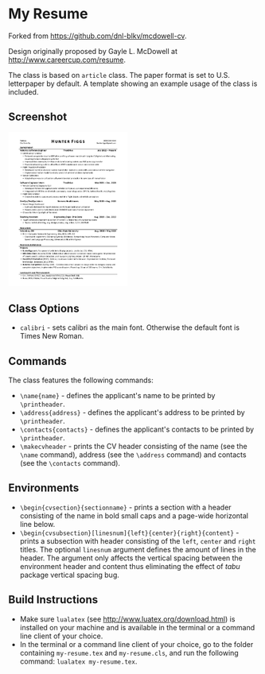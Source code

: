 # My Resume
Forked from https://github.com/dnl-blkv/mcdowell-cv.

Design originally proposed by Gayle L. McDowell at http://www.careercup.com/resume.

The class is based on `article` class. The paper format is set to U.S. letterpaper by default. A template showing an example usage of the class is included.

## Screenshot
<img src="https://github.com/hfiggs/my-resume/blob/master/my-resume.png" width="240px"/>

## Class Options
 - `calibri` - sets calibri as the main font. Otherwise the default font is Times New Roman.

## Commands
The class features the following commands:
 - `\name{name}` - defines the applicant's name to be printed by `\printheader`.
 - `\address{address}` - defines the applicant's address to be printed by `\printheader`.
 - `\contacts{contacts}` - defines the applicant's contacts to be printed by `\printheader`.
 - `\makecvheader` - prints the CV header consisting of the name (see the `\name` command), address (see the `\address` command) and contacts (see the `\contacts` command).

## Environments
 - `\begin{cvsection}{sectionname}` - prints a section with a header consisting of the name in bold small caps and a page-wide horizontal line below.
 - `\begin{cvsubsection}[linesnum]{left}{center}{right}{content}` - prints a subsection with header consisting of the `left`, `center` and `right` titles. The optional `linesnum` argument defines the amount of lines in the header. The argument only affects the vertical spacing between the environment header and content thus eliminating the effect of *tabu* package vertical spacing bug.

## Build Instructions
- Make sure `lualatex` (see http://www.luatex.org/download.html) is installed on your machine and is available in the terminal or a command line client of your choice.
- In the terminal or a command line client of your choice, go to the folder containing `my-resume.tex` and `my-resume.cls`, and run the following command: `lualatex my-resume.tex`.
